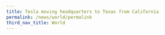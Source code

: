 ```yaml
---
title: Tesla moving headquarters to Texas from California
permalink: /news/world/permalink
third_nav_title: World
---
```

